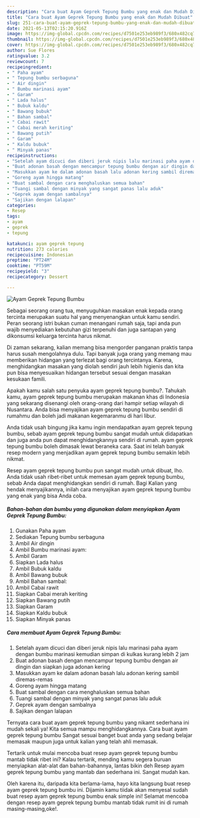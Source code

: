 ```yaml
---
description: "Cara buat Ayam Geprek Tepung Bumbu yang enak dan Mudah Dibuat"
title: "Cara buat Ayam Geprek Tepung Bumbu yang enak dan Mudah Dibuat"
slug: 251-cara-buat-ayam-geprek-tepung-bumbu-yang-enak-dan-mudah-dibuat
date: 2021-05-13T02:15:20.916Z
image: https://img-global.cpcdn.com/recipes/d7501e253eb989f3/680x482cq70/ayam-geprek-tepung-bumbu-foto-resep-utama.jpg
thumbnail: https://img-global.cpcdn.com/recipes/d7501e253eb989f3/680x482cq70/ayam-geprek-tepung-bumbu-foto-resep-utama.jpg
cover: https://img-global.cpcdn.com/recipes/d7501e253eb989f3/680x482cq70/ayam-geprek-tepung-bumbu-foto-resep-utama.jpg
author: Sue Flores
ratingvalue: 3.2
reviewcount: 7
recipeingredient:
- " Paha ayam"
- " Tepung bumbu serbaguna"
- " Air dingin"
- " Bumbu marinasi ayam"
- " Garam"
- " Lada halus"
- " Bubuk kaldu"
- " Bawang bubuk"
- " Bahan sambal"
- " Cabai rawit"
- " Cabai merah keriting"
- " Bawang putih"
- " Garam"
- " Kaldu bubuk"
- " Minyak panas"
recipeinstructions:
- "Setelah ayam dicuci dan diberi jeruk nipis lalu marinasi paha ayam dengan bumbu marinasi kemudian simpan di kulkas kurang lebih 2 jam"
- "Buat adonan basah dengan mencampur tepung bumbu dengan air dingin dan siapkan juga adonan kering"
- "Masukkan ayam ke dalam adonan basah lalu adonan kering sambil diremas-remas"
- "Goreng ayam hingga matang"
- "Buat sambal dengan cara menghaluskan semua bahan"
- "Tuangi sambal dengan minyak yang sangat panas lalu aduk"
- "Geprek ayam dengan sambalnya"
- "Sajikan dengan lalapan"
categories:
- Resep
tags:
- ayam
- geprek
- tepung

katakunci: ayam geprek tepung 
nutrition: 273 calories
recipecuisine: Indonesian
preptime: "PT24M"
cooktime: "PT59M"
recipeyield: "3"
recipecategory: Dessert

---
```



![Ayam Geprek Tepung Bumbu](https://img-global.cpcdn.com/recipes/d7501e253eb989f3/680x482cq70/ayam-geprek-tepung-bumbu-foto-resep-utama.jpg)

Sebagai seorang orang tua, menyuguhkan masakan enak kepada orang tercinta merupakan suatu hal yang menyenangkan untuk kamu sendiri. Peran seorang istri bukan cuman menangani rumah saja, tapi anda pun wajib menyediakan kebutuhan gizi terpenuhi dan juga santapan yang dikonsumsi keluarga tercinta harus nikmat.

Di zaman  sekarang, kalian memang bisa mengorder panganan praktis tanpa harus susah mengolahnya dulu. Tapi banyak juga orang yang memang mau memberikan hidangan yang terlezat bagi orang tercintanya. Karena, menghidangkan masakan yang diolah sendiri jauh lebih higienis dan kita pun bisa menyesuaikan hidangan tersebut sesuai dengan masakan kesukaan famili. 



Apakah kamu salah satu penyuka ayam geprek tepung bumbu?. Tahukah kamu, ayam geprek tepung bumbu merupakan makanan khas di Indonesia yang sekarang disenangi oleh orang-orang dari hampir setiap wilayah di Nusantara. Anda bisa menyajikan ayam geprek tepung bumbu sendiri di rumahmu dan boleh jadi makanan kegemaranmu di hari libur.

Anda tidak usah bingung jika kamu ingin mendapatkan ayam geprek tepung bumbu, sebab ayam geprek tepung bumbu sangat mudah untuk didapatkan dan juga anda pun dapat menghidangkannya sendiri di rumah. ayam geprek tepung bumbu boleh dimasak lewat beraneka cara. Saat ini telah banyak resep modern yang menjadikan ayam geprek tepung bumbu semakin lebih nikmat.

Resep ayam geprek tepung bumbu pun sangat mudah untuk dibuat, lho. Anda tidak usah ribet-ribet untuk memesan ayam geprek tepung bumbu, sebab Anda dapat menghidangkan sendiri di rumah. Bagi Kalian yang hendak menyajikannya, inilah cara menyajikan ayam geprek tepung bumbu yang enak yang bisa Anda coba.

<!--inarticleads1-->

##### Bahan-bahan dan bumbu yang digunakan dalam menyiapkan Ayam Geprek Tepung Bumbu:

1. Gunakan  Paha ayam
1. Sediakan  Tepung bumbu serbaguna
1. Ambil  Air dingin
1. Ambil  Bumbu marinasi ayam:
1. Ambil  Garam
1. Siapkan  Lada halus
1. Ambil  Bubuk kaldu
1. Ambil  Bawang bubuk
1. Ambil  Bahan sambal:
1. Ambil  Cabai rawit
1. Siapkan  Cabai merah keriting
1. Siapkan  Bawang putih
1. Siapkan  Garam
1. Siapkan  Kaldu bubuk
1. Siapkan  Minyak panas




<!--inarticleads2-->

##### Cara membuat Ayam Geprek Tepung Bumbu:

1. Setelah ayam dicuci dan diberi jeruk nipis lalu marinasi paha ayam dengan bumbu marinasi kemudian simpan di kulkas kurang lebih 2 jam
1. Buat adonan basah dengan mencampur tepung bumbu dengan air dingin dan siapkan juga adonan kering
1. Masukkan ayam ke dalam adonan basah lalu adonan kering sambil diremas-remas
1. Goreng ayam hingga matang
1. Buat sambal dengan cara menghaluskan semua bahan
1. Tuangi sambal dengan minyak yang sangat panas lalu aduk
1. Geprek ayam dengan sambalnya
1. Sajikan dengan lalapan




Ternyata cara buat ayam geprek tepung bumbu yang nikamt sederhana ini mudah sekali ya! Kita semua mampu menghidangkannya. Cara buat ayam geprek tepung bumbu Sangat sesuai banget buat anda yang sedang belajar memasak maupun juga untuk kalian yang telah ahli memasak.

Tertarik untuk mulai mencoba buat resep ayam geprek tepung bumbu mantab tidak ribet ini? Kalau tertarik, mending kamu segera buruan menyiapkan alat-alat dan bahan-bahannya, lantas bikin deh Resep ayam geprek tepung bumbu yang mantab dan sederhana ini. Sangat mudah kan. 

Oleh karena itu, daripada kita berlama-lama, hayo kita langsung buat resep ayam geprek tepung bumbu ini. Dijamin kamu tiidak akan menyesal sudah buat resep ayam geprek tepung bumbu enak simple ini! Selamat mencoba dengan resep ayam geprek tepung bumbu mantab tidak rumit ini di rumah masing-masing,oke!.

